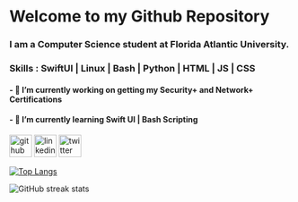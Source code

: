 # Welcome to my Github Repository

### I am a **Computer Science** student at **Florida Atlantic University**.

### Skills : SwiftUI | Linux | Bash | Python | HTML | JS | CSS

#### - 🔭 I’m currently working on getting my **Security+** and **Network+** Certifications 
#### - 🌱 I’m currently learning **Swift UI** | **Bash Scripting** 




[<img src='https://github.com/user-attachments/assets/ac0049dc-0ebe-4eec-936a-9cd99142f4cc' alt='github' height='40'>](https://github.com/aarohasapkota)  [<img src='https://github.com/user-attachments/assets/c8fc4756-7291-437f-a633-c77e7f46af93' alt='linkedin' height='40'>](https://www.linkedin.com/in/aaroha-sapkota-6813381b9/)  [<img src='https://cdn.jsdelivr.net/npm/simple-icons@3.0.1/icons/twitter.svg' alt='twitter' height='40'>](https://twitter.com/aaroha_sapkota)  

[![Top Langs](https://github-readme-stats.vercel.app/api/top-langs/?username=aarohasapkota)](https://github.com/anuraghazra/github-readme-stats)



![GitHub streak stats](https://streak-stats.demolab.com/?user=aarohasapkota)  

